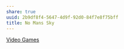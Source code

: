 ```yaml
---
share: true
uuid: 2b9df8f4-5647-4d9f-92d0-84f7e8f75bff
title: No Mans Sky
---
```

[Video Games](/d5de46c0-134d-4329-b3b5-5783f6c2c2e9)